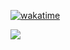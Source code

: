 [![wakatime](https://wakatime.com/badge/github/LeonardRuhmann/Identify-and-acess-management.svg)](https://wakatime.com/badge/github/LeonardRuhmann/Identify-and-acess-management)

<a href="https://wakatime.com"><img src="https://wakatime.com/share/@83880710-3f95-4168-96e5-ccf019e66f72/5d964019-6259-4a58-9e61-a965770e3421.png" /></a>
